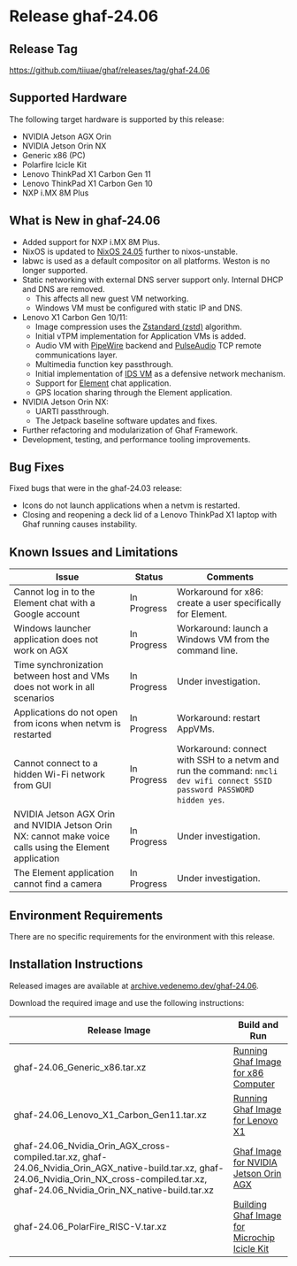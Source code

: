 <!--
    Copyright 2022-2024 TII (SSRC) and the Ghaf contributors
    SPDX-License-Identifier: CC-BY-SA-4.0
-->

# Release ghaf-24.06


## Release Tag

<https://github.com/tiiuae/ghaf/releases/tag/ghaf-24.06>


## Supported Hardware

The following target hardware is supported by this release:

* NVIDIA Jetson AGX Orin
* NVIDIA Jetson Orin NX
* Generic x86 (PC)
* Polarfire Icicle Kit
* Lenovo ThinkPad X1 Carbon Gen 11
* Lenovo ThinkPad X1 Carbon Gen 10
* NXP i.MX 8M Plus


## What is New in ghaf-24.06

* Added support for NXP i.MX 8M Plus.
* NixOS is updated to [NixOS 24.05](https://nixos.org/blog/announcements/2024/nixos-2405/) further to nixos-unstable.
* labwc is used as a default compositor on all platforms. Weston is no longer supported.
* Static networking with external DNS server support only. Internal DHCP and DNS are removed.
  * This affects all new guest VM networking.
  * Windows VM must be configured with static IP and DNS.
* Lenovo X1 Carbon Gen 10/11:
  * Image compression uses the [Zstandard (zstd)](https://github.com/facebook/zstd) algorithm.
  * Initial vTPM implementation for Application VMs is added.
  * Audio VM with [PipeWire](https://gitlab.freedesktop.org/pipewire/pipewire) backend and [PulseAudio](https://www.freedesktop.org/wiki/Software/PulseAudio/) TCP remote communications layer.
  * Multimedia function key passthrough.
  * Initial implementation of [IDS VM](../architecture/adr/idsvm.md) as a defensive network mechanism.
  * Support for [Element](https://element.io/) chat application.
  * GPS location sharing through the Element application.
* NVIDIA Jetson Orin NX:
  * UARTI passthrough.
  * The Jetpack baseline software updates and fixes.
* Further refactoring and modularization of Ghaf Framework.
* Development, testing, and performance tooling improvements.


## Bug Fixes

Fixed bugs that were in the ghaf-24.03 release:

* Icons do not launch applications when a netvm is restarted.
* Closing and reopening a deck lid of a Lenovo ThinkPad X1 laptop with Ghaf running causes instability.


## Known Issues and Limitations

| Issue           | Status      | Comments                             |
|-----------------|-------------|--------------------------------------|
| Cannot log in to the Element chat with a Google account  | In Progress | Workaround for x86: create a user specifically for Element. |
| Windows launcher application does not work on AGX  | In Progress | Workaround: launch a Windows VM from the command line. |
| Time synchronization between host and VMs does not work in all scenarios  | In Progress | Under investigation. |
| Applications do not open from icons when netvm is restarted | In Progress | Workaround: restart AppVMs. |
| Cannot connect to a hidden Wi-Fi network from GUI | In Progress | Workaround:  connect with SSH to a netvm and run the command: `nmcli dev wifi connect SSID password PASSWORD hidden yes`. |
| NVIDIA Jetson AGX Orin and NVIDIA Jetson Orin NX: cannot make voice calls using the Element application | In Progress | Under investigation. |
| The Element application cannot find a camera | In Progress | Under investigation. |


## Environment Requirements

There are no specific requirements for the environment with this release.


## Installation Instructions

Released images are available at [archive.vedenemo.dev/ghaf-24.06](https://archive.vedenemo.dev/ghaf-24.06/).

Download the required image and use the following instructions:

| Release Image           | Build and Run      |
|-------------------------|--------------------|
| ghaf-24.06_Generic_x86.tar.xz | [Running Ghaf Image for x86 Computer](../ref_impl/build_and_run.md#running-ghaf-image-for-x86-computer) |
| ghaf-24.06_Lenovo_X1_Carbon_Gen11.tar.xz  | [Running Ghaf Image for Lenovo X1](../ref_impl/build_and_run.md#running-ghaf-image-for-lenovo-x1) |
| ghaf-24.06_Nvidia_Orin_AGX_cross-compiled.tar.xz, ghaf-24.06_Nvidia_Orin_AGX_native-build.tar.xz, ghaf-24.06_Nvidia_Orin_NX_cross-compiled.tar.xz, ghaf-24.06_Nvidia_Orin_NX_native-build.tar.xz  | [Ghaf Image for NVIDIA Jetson Orin AGX](../ref_impl/build_and_run.md#ghaf-image-for-nvidia-jetson-orin-agx) |
| ghaf-24.06_PolarFire_RISC-V.tar.xz | [Building Ghaf Image for Microchip Icicle Kit](../ref_impl/build_and_run.md#building-ghaf-image-for-microchip-icicle-kit) |


<!--
    There is no image for NXP i.MX 8M Plus. We say that we added the nxp support in this release but there is no image to try it. Yes, this is dog.
-->
